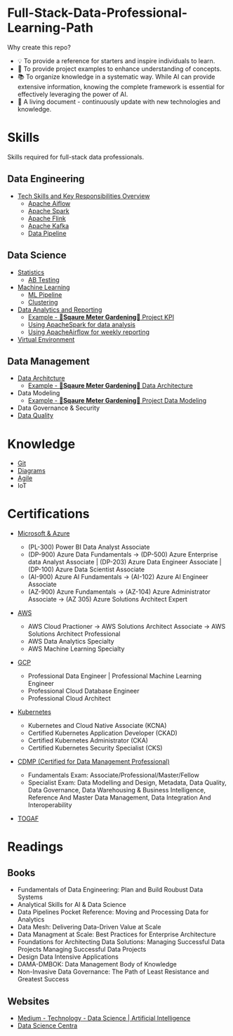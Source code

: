 # Full-Stack-Data-Professional-Learning-Path

Why create this repo?
- 💡 To provide a reference for starters and inspire individuals to learn.
- 🔦 To provide project examples to enhance understanding of concepts.
- 📚 To organize knowledge in a systematic way. While AI can provide extensive information, knowing the complete framework is essential for effectively leveraging the power of AI.  
- 📝 A living document - continuously update with new technologies and knowledge.  

# Skills 

Skills required for full-stack data professionals. 

## Data Engineering
- [Tech Skills and Key Responsibilities Overview](./DataEngineering/DataEngineering.ipynb) 
    - [Apache Aiflow](./DataEngineering/ApacheAirflow.ipynb)
    - [Apache Spark](https://spark.apache.org/)
    - [Apache Flink](https://flink.apache.org/)
    - [Apache Kafka](./DataEngineering/Kafka.ipynb)
    - [Data Pipeline](./DataEngineering/DataPipeline.ipynb)

## Data Science
- [Statistics](./DataScience/Statistics.ipynb) 
    - [AB Testing](./DataScience/ABTesting.ipynb)
- [Machine Learning](./DataScience/MachineLearning/MachineLearning.ipynb)
    - [ML Pipeline](./DataScience/MachineLearning/MLPipeline.ipynb)
    - [Clustering](./DataScience/MachineLearning/Clustering.ipynb)
- [Data Analytics and Reporting](./DataScience/DataAnalyticsandReporting.ipynb)
    - [Example - **🌱Sqaure Meter Gardening🌱** Project KPI](./Example/KPI.ipynb)
    - [Using ApacheSpark for data analysis](./Example/Spark.ipynb)
    - [Using ApacheAirflow for weekly reporting](./Example/Apache%20Airflow/Airflow_for_Weekly_Reporting.ipynb)
- [Virtual Environment](./DataScience/VirtualEnvironment_Anaconda.ipynb)

## Data Management
- [Data Architcture](./DataManagement/DataArchitecture.ipynb) 
    - [Example - **🌱Sqaure Meter Gardening🌱** Data Architecture](./Example/DataArchitecure-Example.ipynb)
- Data Modeling
    - [Example - **🌱Sqaure Meter Gardening🌱** Project Data Modeling](./Example/DataModeling-Example.ipynb) 
- Data Governance & Security
- [Data Quality](./DataManagement/DataQuality.ipynb)

# Knowledge

- [Git](https://git-scm.com/docs)
- [Diagrams](./Knowledge/Diagrams.ipynb)
- [Agile](https://en.wikipedia.org/wiki/Agile_software_development)
- IoT

# Certifications

- [Microsoft & Azure](https://learn.microsoft.com/en-us/certifications/browse/)
    - (PL-300) Power BI Data Analyst Associate
    - (DP-900) Azure Data Fundamentals -> (DP-500) Azure Enterprise data Analyst Associate | (DP-203) Azure Data Engineer Associate | (DP-100) Azure Data Scientist Associate
    - (AI-900) Azure AI Fundamentals -> (AI-102) Azure AI Engineer Associate
    - (AZ-900) Azure Fundamentals -> (AZ-104) Azure Administrator Associate -> (AZ 305) Azure Solutions Architect Expert 

- [AWS](https://aws.amazon.com/certification/)
    - AWS Cloud Practioner -> AWS Solutions Architect Associate -> AWS Solutions Architect Professional
    - AWS Data Analytics Specialty 
    - AWS Machine Learning Specialty
    
- [GCP](https://cloud.google.com/learn/certification#why-get-google-cloud-certified)
    - Professional Data Engineer | Professional Machine Learning Engineer 
    - Professional Cloud Database Engineer
    - Professional Cloud Architect
    
- [Kubernetes](https://kubernetes.io/training/)
    - Kubernetes and Cloud Native Associate (KCNA)
    - Certified Kubernetes Application Developer (CKAD)
    - Certified Kubernetes Administrator (CKA)
    - Certified Kubernetes Security Specialist (CKS)

- [CDMP (Certified for Data Management Professional)](https://cdmp.info/exams/)
    - Fundamentals Exam: Associate/Professional/Master/Fellow
    - Specialist Exam: Data Modelling and Design, Metadata, Data Quality, Data Governance, Data Warehousing & Business Intelligence, Reference And Master Data Management,  Data Integration And Interoperability 
    
- [TOGAF](https://www.opengroup.org/togaf)

# Readings

## Books
- Fundamentals of Data Engineering: Plan and Build Roubust Data Systems
- Analytical Skills for AI & Data Science
- Data Pipelines Pocket Reference: Moving and Processing Data for Analytics
- Data Mesh: Delivering Data-Driven Value at Scale
- Data Managment at Scale: Best Practices for Enterprise Architecture 
- Foundations for Architecting Data Solutions: Managing Successful Data Projects Managing Successful Data Projects
- Design Data Intensive Applications
- DAMA-DMBOK: Data Management Body of Knowledge
- Non-Invasive Data Governance: The Path of Least Resistance and Greatest Success

## Websites

- [Medium - Technology - Data Science | Artificial Intelligence](https://medium.com/tag/technology)
- [Data Science Centra](https://www.datasciencecentral.com/)